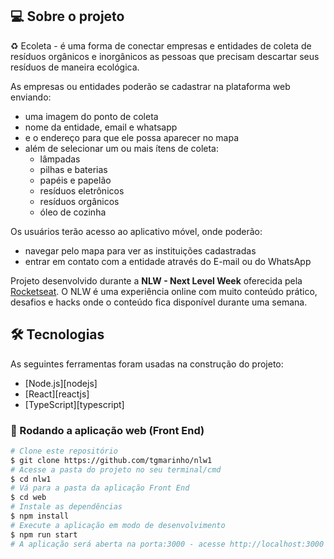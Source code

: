 ## 💻 Sobre o projeto

♻️ Ecoleta - é uma forma de conectar empresas e entidades de coleta de resíduos orgânicos e inorgânicos as pessoas que precisam descartar seus resíduos de maneira ecológica.

As empresas ou entidades poderão se cadastrar na plataforma web enviando:
- uma imagem do ponto de coleta
- nome da entidade, email e whatsapp
- e o endereço para que ele possa aparecer no mapa
- além de selecionar um ou mais ítens de coleta: 
  - lâmpadas
  - pilhas e baterias
  - papéis e papelão
  - resíduos eletrônicos
  - resíduos orgânicos
  - óleo de cozinha

Os usuários terão acesso ao aplicativo móvel, onde poderão:
- navegar pelo mapa para ver as instituições cadastradas
- entrar em contato com a entidade através do E-mail ou do WhatsApp

Projeto desenvolvido durante a **NLW - Next Level Week** oferecida pela [Rocketseat](rs).
O NLW é uma experiência online com muito conteúdo prático, desafios e hacks onde o conteúdo fica disponível durante uma semana.

## 🛠 Tecnologias

As seguintes ferramentas foram usadas na construção do projeto:

- [Node.js][nodejs]
- [React][reactjs]
- [TypeScript][typescript]


### 🧭 Rodando a aplicação web (Front End)

```bash
# Clone este repositório
$ git clone https://github.com/tgmarinho/nlw1
# Acesse a pasta do projeto no seu terminal/cmd
$ cd nlw1
# Vá para a pasta da aplicação Front End
$ cd web
# Instale as dependências
$ npm install
# Execute a aplicação em modo de desenvolvimento
$ npm run start
# A aplicação será aberta na porta:3000 - acesse http://localhost:3000
```





